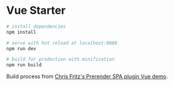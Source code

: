 # Vue Starter

``` bash
# install dependencies
npm install

# serve with hot reload at localhost:8080
npm run dev

# build for production with minification
npm run build
```

Build process from [Chris Fritz's Prerender SPA plugin Vue demo](https://github.com/chrisvfritz/prerender-spa-plugin-vue-demo).